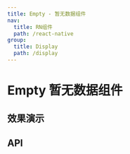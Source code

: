 ```yaml
---
title: Empty - 暂无数据组件
nav:
  title: RN组件
  path: /react-native
group:
  title: Display
  path: /display
---
```


# Empty 暂无数据组件

## 效果演示

## API
